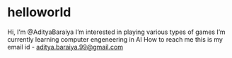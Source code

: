 # helloworld
Hi, I’m @AdityaBaraiya
I’m interested in playing various types of games 
I’m currently learning computer engeneering in AI
How to reach me this is my email id - aditya.baraiya.99@gmail.com
